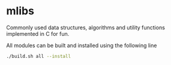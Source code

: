 # mlibs

Commonly used data structures, algorithms and utility functions implemented in C for fun.

All modules can be built and installed using the following line

```bash
./build.sh all --install
```
